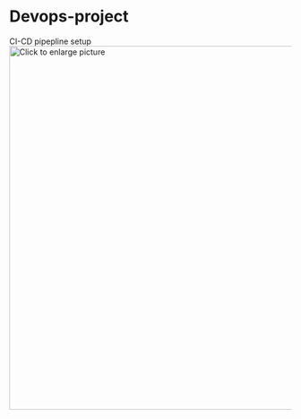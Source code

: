 # Devops-project
CI-CD pipepline setup
<a href="https://drive.google.com/uc?export=view&id=1fPVhfuc9N8DvfKVVWfiRclIrcpLDNAg6"><img src="https://drive.google.com/uc?export=view&id=<FILEID>" style="width: 650px; max-width: 100%; height: auto" title="Click to enlarge picture" />
